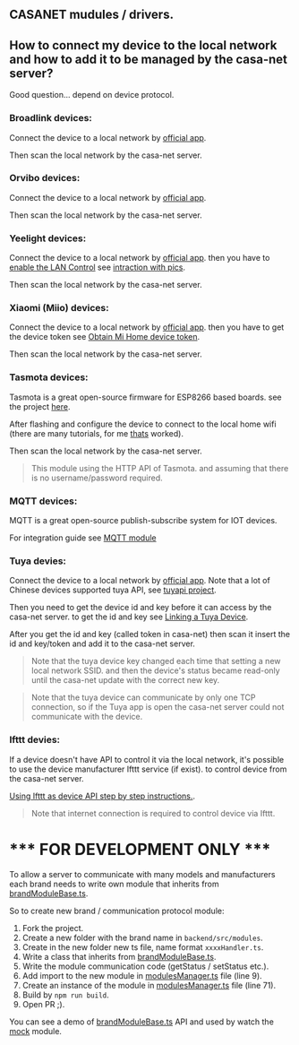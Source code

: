 ## CASANET mudules / drivers.

## How to connect my device to the local network and how to add it to be managed by the casa-net server?
Good question... depend on device protocol.

### Broadlink devices:
Connect the device to a local network by [official app](https://play.google.com/store/apps/details?id=com.broadlink.rmt).

Then scan the local network by the casa-net server.

### Orvibo devices:
Connect the device to a local network by [official app](https://play.google.com/store/apps/details?id=com.orvibo.irhost).

Then scan the local network by the casa-net server.

### Yeelight devices:
Connect the device to a local network by [official app](https://play.google.com/store/apps/details?id=com.yeelight.cherry).
then you have to [enable the LAN Control](https://www.yeelight.com/en_US/developer) 
see [intraction with pics](https://getyeti.co/posts/how-to-control-yeelight-and-your-smarthome-with-yeti). 

Then scan the local network by the casa-net server.

### Xiaomi (Miio) devices:
Connect the device to a local network by [official app](https://play.google.com/store/apps/details?id=com.xiaomi.smarthome).
then you have to get the device token see [Obtain Mi Home device token](https://github.com/jghaanstra/com.xiaomi-miio/blob/master/docs/obtain_token.md). 

Then scan the local network by the casa-net server.

### Tasmota devices:

Tasmota is a great open-source firmware for ESP8266 based boards. see the project [here](https://github.com/arendst/Sonoff-Tasmota).
 
After flashing and configure the device to connect to the local home wifi (there are many tutorials, for me [thats](https://www.youtube.com/watch?v=pVPPiYAo8NI) worked).

Then scan the local network by the casa-net server.

> This module using the HTTP API of Tasmota. and assuming that there is no username/password required.

### MQTT devices:

MQTT is a great open-source publish-subscribe system for IOT devices.
 
For integration guide see [MQTT module](./mqtt/README.md)

### Tuya devies:
Connect the device to a local network by [official app](https://play.google.com/store/apps/details?id=com.tuya.smart).
Note that a lot of Chinese devices supported tuya API, see [tuyapi project](https://github.com/codetheweb/tuyapi).

Then you need to get the device id and key before it can access by the casa-net server.
to get the id and key see [Linking a Tuya Device](https://github.com/codetheweb/tuyapi/blob/master/docs/SETUP.md).

After you get the id and key (called token in casa-net) then scan it insert the id and key/token and add it to the casa-net server. 
> Note that the tuya device key changed each time that setting a new local network SSID. and then the device's status became read-only until the casa-net update with the correct new key. 

> Note that the tuya device can communicate by only one TCP connection, so if the Tuya app is open the casa-net server could not communicate with the device. 

### Ifttt devies:
If a device doesn't have API to control it via the local network, 
it's possible to use the device manufacturer Ifttt service (if exist).
to control device from the casa-net server.

[Using Ifttt as device API step by step instructions.](./ifttt/README.md#step-by-step-instructions).

> Note that internet connection is required to control device via Ifttt.
# *** FOR DEVELOPMENT ONLY ***

To allow a server to communicate with many models and manufacturers each brand needs to write
own module that inherits from [brandModuleBase.ts](./brandModuleBase.ts).

So to create new brand / communication protocol module:
1) Fork the project.
1) Create a new folder with the brand name in `backend/src/modules`.
1) Create in the new folder new ts file, name format `xxxxHandler.ts`.
1) Write a class that inherits from [brandModuleBase.ts](./brandModuleBase.ts).
1) Write the module communication code (getStatus / setStatus etc.).
1) Add import to the new module in [modulesManager.ts](./modulesManager.ts#L9) file (line 9). 
1) Create an instance of the module in [modulesManager.ts](./modulesManager.ts#L71) file (line 71).
1) Build by `npm run build`.
1) Open PR ;).

You can see a demo of [brandModuleBase.ts](./brandModuleBase.ts) API and used by watch the [mock](./mock/mockHandler.ts) module.
